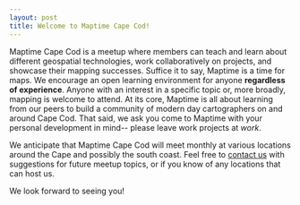 ```yaml
---
layout: post
title: Welcome to Maptime Cape Cod!
---
```


Maptime Cape Cod is a meetup where members can teach and learn about different geospatial technologies, work collaboratively on projects, and showcase their mapping successes. Suffice it to say, Maptime is a time for maps. We encourage an open learning environment for anyone **regardless of experience**. Anyone with an interest in a specific topic or, more broadly, mapping is welcome to attend. At its core, Maptime is all about learning from our peers to build a community of modern day cartographers on and around Cape Cod. That said, we ask you come to Maptime with your personal development in mind-- please leave work projects at *work*.

We anticipate that Maptime Cape Cod will meet monthly at various locations around the Cape and possibly the south coast. Feel free to [contact us](mailto:maptimecapecod@gmail.com) with suggestions for future meetup topics, or if you know of any locations that can host us. 

We look forward to seeing you!
